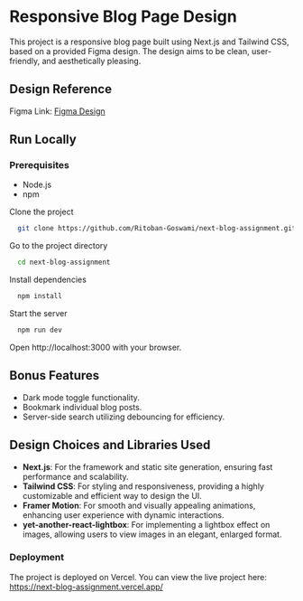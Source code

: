 # Responsive Blog Page Design

This project is a responsive blog page built using Next.js and Tailwind CSS, based on a provided Figma design. The design aims to be clean, user-friendly, and aesthetically pleasing.

## Design Reference

Figma Link: [Figma Design](https://www.figma.com/community/file/882879599442878081/portfolio-ui-web-mobile)

## Run Locally

### Prerequisites

- Node.js
- npm

Clone the project

```bash
  git clone https://github.com/Ritoban-Goswami/next-blog-assignment.git
```

Go to the project directory

```bash
  cd next-blog-assignment
```

Install dependencies

```bash
  npm install
```

Start the server

```bash
  npm run dev
```

Open http://localhost:3000 with your browser.

## Bonus Features

- Dark mode toggle functionality.
- Bookmark individual blog posts.
- Server-side search utilizing debouncing for efficiency.

## Design Choices and Libraries Used

- **Next.js**: For the framework and static site generation, ensuring fast performance and scalability.
- **Tailwind CSS**: For styling and responsiveness, providing a highly customizable and efficient way to design the UI.
- **Framer Motion**: For smooth and visually appealing animations, enhancing user experience with dynamic interactions.
- **yet-another-react-lightbox**: For implementing a lightbox effect on images, allowing users to view images in an elegant, enlarged format.

### Deployment

The project is deployed on Vercel. You can view the live project here: https://next-blog-assignment.vercel.app/
